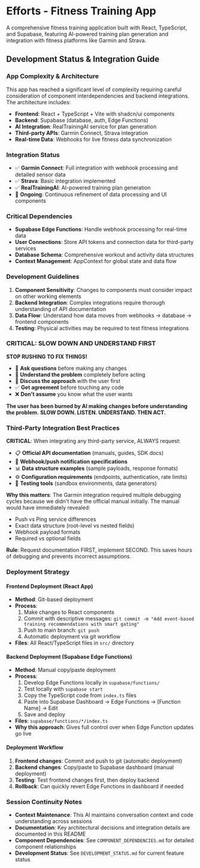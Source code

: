 # Efforts - Fitness Training App

A comprehensive fitness training application built with React, TypeScript, and Supabase, featuring AI-powered training plan generation and integration with fitness platforms like Garmin and Strava.

## Development Status & Integration Guide

### App Complexity & Architecture
This app has reached a significant level of complexity requiring careful consideration of component interdependencies and backend integrations. The architecture includes:

- **Frontend**: React + TypeScript + Vite with shadcn/ui components
- **Backend**: Supabase (database, auth, Edge Functions)
- **AI Integration**: RealTrainingAI service for plan generation
- **Third-party APIs**: Garmin Connect, Strava integration
- **Real-time Data**: Webhooks for live fitness data synchronization

### Integration Status
- ✅ **Garmin Connect**: Full integration with webhook processing and detailed sensor data
- ✅ **Strava**: Basic integration implemented
- ✅ **RealTrainingAI**: AI-powered training plan generation
- 🔄 **Ongoing**: Continuous refinement of data processing and UI components

### Critical Dependencies
- **Supabase Edge Functions**: Handle webhook processing for real-time data
- **User Connections**: Store API tokens and connection data for third-party services
- **Database Schema**: Comprehensive workout and activity data structures
- **Context Management**: AppContext for global state and data flow

### Development Guidelines
1. **Component Sensitivity**: Changes to components must consider impact on other working elements
2. **Backend Integration**: Complex integrations require thorough understanding of API documentation
3. **Data Flow**: Understand how data moves from webhooks → database → frontend components
4. **Testing**: Physical activities may be required to test fitness integrations

### CRITICAL: SLOW DOWN AND UNDERSTAND FIRST
**STOP RUSHING TO FIX THINGS!**
- 🛑 **Ask questions** before making any changes
- 🤔 **Understand the problem** completely before acting
- 💬 **Discuss the approach** with the user first
- ✅ **Get agreement** before touching any code
- ❌ **Don't assume** you know what the user wants

**The user has been burned by AI making changes before understanding the problem.**
**SLOW DOWN. LISTEN. UNDERSTAND. THEN ACT.**

### Third-Party Integration Best Practices
**CRITICAL**: When integrating any third-party service, ALWAYS request:
- 📋 **Official API documentation** (manuals, guides, SDK docs)
- 🔗 **Webhook/push notification specifications**
- 📊 **Data structure examples** (sample payloads, response formats)
- ⚙️ **Configuration requirements** (endpoints, authentication, rate limits)
- 🧪 **Testing tools** (sandbox environments, data generators)

**Why this matters**: The Garmin integration required multiple debugging cycles because we didn't have the official manual initially. The manual would have immediately revealed:
- Push vs Ping service differences
- Exact data structure (root-level vs nested fields)
- Webhook payload formats
- Required vs optional fields

**Rule**: Request documentation FIRST, implement SECOND. This saves hours of debugging and prevents incorrect assumptions.

### Deployment Strategy

#### Frontend Deployment (React App)
- **Method**: Git-based deployment
- **Process**: 
  1. Make changes to React components
  2. Commit with descriptive messages: `git commit -m "Add event-based training recommendations with smart gating"`
  3. Push to main branch: `git push`
  4. Automatic deployment via git workflow
- **Files**: All React/TypeScript files in `src/` directory

#### Backend Deployment (Supabase Edge Functions)
- **Method**: Manual copy/paste deployment
- **Process**:
  1. Develop Edge Functions locally in `supabase/functions/`
  2. Test locally with `supabase start`
  3. Copy the TypeScript code from `index.ts` files
  4. Paste into Supabase Dashboard → Edge Functions → [Function Name] → Edit
  5. Save and deploy
- **Files**: `supabase/functions/*/index.ts`
- **Why this approach**: Gives full control over when Edge Function updates go live

#### Deployment Workflow
1. **Frontend changes**: Commit and push to git (automatic deployment)
2. **Backend changes**: Copy/paste to Supabase dashboard (manual deployment)
3. **Testing**: Test frontend changes first, then deploy backend
4. **Rollback**: Can quickly revert Edge Functions in dashboard if needed

### Session Continuity Notes
- **Context Maintenance**: This AI maintains conversation context and code understanding across sessions
- **Documentation**: Key architectural decisions and integration details are documented in this README
- **Component Dependencies**: See `COMPONENT_DEPENDENCIES.md` for detailed component relationships
- **Development Status**: See `DEVELOPMENT_STATUS.md` for current feature status
